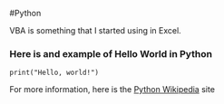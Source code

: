 #Python

VBA is something that I started using in Excel. 

### Here is and example of Hello World in Python
```
print("Hello, world!")
```

For more information, here is the  [Python Wikipedia](https://en.wikipedia.org/wiki/HTML) site